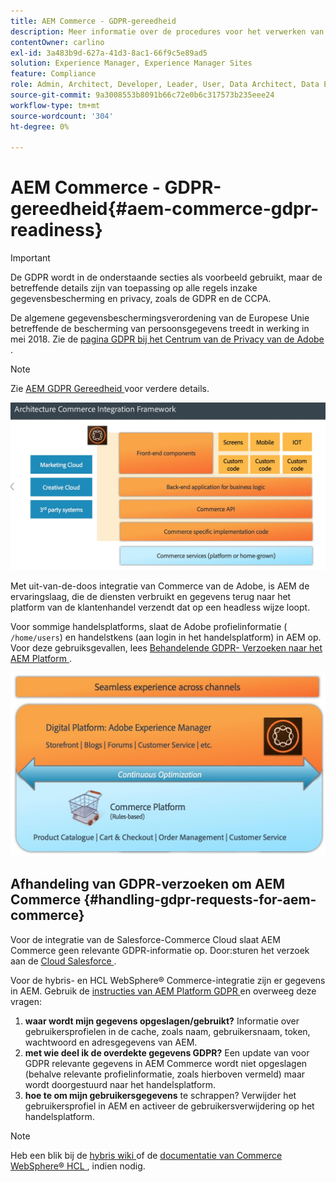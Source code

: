 ```yaml
---
title: AEM Commerce - GDPR-gereedheid
description: Meer informatie over de procedures voor het verwerken van GDPR-aanvragen in AEM Commerce en over het gebruik ervan.
contentOwner: carlino
exl-id: 3a483b9d-627a-41d3-8ac1-66f9c5e89ad5
solution: Experience Manager, Experience Manager Sites
feature: Compliance
role: Admin, Architect, Developer, Leader, User, Data Architect, Data Engineer
source-git-commit: 9a3008553b8091b66c72e0b6c317573b235eee24
workflow-type: tm+mt
source-wordcount: '304'
ht-degree: 0%

---
```


# AEM Commerce - GDPR-gereedheid{#aem-commerce-gdpr-readiness}

>[!IMPORTANT]
>
>De GDPR wordt in de onderstaande secties als voorbeeld gebruikt, maar de betreffende details zijn van toepassing op alle regels inzake gegevensbescherming en privacy, zoals de GDPR en de CCPA.

De algemene gegevensbeschermingsverordening van de Europese Unie betreffende de bescherming van persoonsgegevens treedt in werking in mei 2018. Zie de [ pagina GDPR bij het Centrum van de Privacy van de Adobe ](https://business.adobe.com/privacy/general-data-protection-regulation.html).

>[!NOTE]
>
>Zie [ AEM GDPR Gereedheid ](/help/managing/data-protection-and-privacy.md) voor verdere details.

![ screen_shot_2018-03-22at111606 ](assets/screen_shot_2018-03-22at111606.jpg)

Met uit-van-de-doos integratie van Commerce van de Adobe, is AEM de ervaringslaag, die de diensten verbruikt en gegevens terug naar het platform van de klantenhandel verzendt dat op een headless wijze loopt.

Voor sommige handelsplatforms, slaat de Adobe profielinformatie ( `/home/users`) en handelstkens (aan login in het handelsplatform) in AEM op. Voor deze gebruiksgevallen, lees [ Behandelende GDPR- Verzoeken naar het AEM Platform ](/help/sites-administering/handling-gdpr-requests-for-aem-platform.md).

![ screen_shot_2018-03-22at111621 ](assets/screen_shot_2018-03-22at111621.jpg)

## Afhandeling van GDPR-verzoeken om AEM Commerce {#handling-gdpr-requests-for-aem-commerce}

Voor de integratie van de Salesforce-Commerce Cloud slaat AEM Commerce geen relevante GDPR-informatie op. Door:sturen het verzoek aan de [ Cloud Salesforce ](https://documentation.b2c.commercecloud.salesforce.com/DOC1/index.jsp).

Voor de hybris- en HCL WebSphere® Commerce-integratie zijn er gegevens in AEM. Gebruik de [ instructies van AEM Platform GDPR ](/help/sites-administering/handling-gdpr-requests-for-aem-platform.md) en overweeg deze vragen:

1. **waar wordt mijn gegevens opgeslagen/gebruikt?** Informatie over gebruikersprofielen in de cache, zoals naam, gebruikersnaam, token, wachtwoord en adresgegevens van AEM.
1. **met wie deel ik de overdekte gegevens GDPR?** Een update van voor GDPR relevante gegevens in AEM Commerce wordt niet opgeslagen (behalve relevante profielinformatie, zoals hierboven vermeld) maar wordt doorgestuurd naar het handelsplatform.
1. **hoe te om mijn gebruikersgegevens** te schrappen? Verwijder het gebruikersprofiel in AEM en activeer de gebruikersverwijdering op het handelsplatform.

>[!NOTE]
>
>Heb een blik bij de [ hybris wiki ](https://wiki.hybris.com/) of de [ documentatie van Commerce WebSphere® HCL ](https://help.hcltechsw.com/commerce/index.html), indien nodig.

